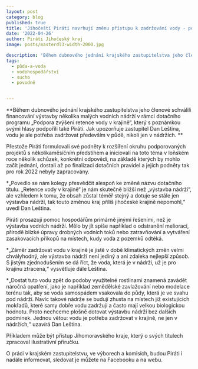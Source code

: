 ```yaml
---
layout: post
category: blog
published: true
title: 'Jihočeští Piráti navrhují změnu přístupu k zadržování vody - potřebujeme ji přímo v půdě, ne v nádržích'
date: '2022-04-26'
author: Piráti Jihočeský kraj
image: posts/masterdl3-width-2000.jpg

description: 'Během dubnového jednání krajského zastupitelstva jeho členové schválili financování výstavby několika malých vodních nádrží v rámci dotačního programu „Podpora zvýšení retence vody v krajině“, který s poznámkou svými hlasy podpořili také Piráti. Jak upozorňuje zastupitel Dan Leština, vodu je ale potřeba zadržovat především v půdě, nikoli jen v nádržích. '
tags:
  - půda-a-voda
  - vodohospodářství
  - sucho
  - povodně


---
```

**Během dubnového jednání krajského zastupitelstva jeho členové schválili financování výstavby několika malých vodních nádrží v rámci dotačního programu „Podpora zvýšení retence vody v krajině“, který s poznámkou svými hlasy podpořili také Piráti. Jak upozorňuje zastupitel Dan Leština, vodu je ale potřeba zadržovat především v půdě, nikoli jen v nádržích. **

Přestože Piráti formulovali své podněty k rozšíření okruhu podporovaných projektů s několikaměsíčním předstihem a iniciovali na toto téma v loňském roce několik schůzek, konkrétní odpovědi, na základě kterých by mohlo začít jednání, dostali až po finalizaci dotačních pravidel a jejich podněty tak pro rok 2022 nebyly zapracovány.

*„Povedlo se nám kolegy přesvědčit alespoň ke změně názvu dotačního titulu. „Retence vody v krajině“ je nám skutečně bližší než „výstavba nádrží“, ale vzhledem k tomu, že obsah zůstal téměř stejný a dotuje se stále jen výstavba nádrží, tak touto změnou kraj příliš jihočeské krajině nepomohl,“ uvedl Dan Leština.

Piráti prosazují pomoc hospodářům primárně jinými řešeními, než je výstavba vodních nádrží. Mělo by jít spíše například o odstranění meliorací, přírodě blízké úpravy drobných vodních toků nebo zatravňování a vytváření zasakovacích příkopů na místech, kudy voda z pozemků odtéká.

*„Záměr zadržovat vodu v krajině je jistě v době klimatických změn velmi chvályhodný, ale výstavba nádrží není jediný a ani zdaleka nejlepší způsob. S jistým zjednodušením se dá říct, že voda, která je v nádrži, už je pro krajinu ztracená,“ vysvětluje dále Leština.

*„Dostat tuto vodu zpět do podoby využitelné rostlinami znamená zavádět náročná opatření, jako je například zemědělské zavlažování nebo modelace terénu tak, aby se voda samospádem vsakovala do půdy, která je ve svahu pod nádrží. Navíc takové nádrže se budují zhusta na místech již existujících mokřadů, které samy dobře vodu zadržují a často mají velkou biologickou hodnotu. Proto nechceme plošně dotovat výstavbu nádrží bez dalších podmínek. Jednou větou: vodu je potřeba zadržovat v krajině, ne jen v nádržích,“ uzavírá Dan Leština.

Příkladem může být přístup Jihomoravského kraje, který o svých titulech zpracoval ilustrativní příručku.

O práci v krajském zastupitelstvu, ve výborech a komisích, budou Piráti i nadále informovat, sledovat je můžete na Facebooku a na webu.
 
 

